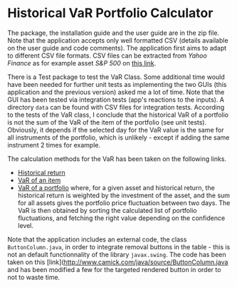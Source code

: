 # Historical VaR Portfolio Calculator

The package, the installation guide and the user guide are in the zip file. Note that the application accepts only well formatted CSV (details available on the user guide and code comments). The application first aims to adapt to different CSV file formats. CSV files can be extracted from *Yahoo Finance* as for example asset *S&P 500* on [this link](https://finance.yahoo.com/quote/%5EGSPC/history?p=%5EGSPC). 

There is a Test package to test the VaR Class. Some additional time would have been needed for further unit tests as implementing the two GUIs (this application and the previous version) asked me a lot of time. Note that the GUI has been tested via integration tests (app's reactions to the inputs). A directory `data` can be found with CSV files for integration tests.
According to the tests of the VaR class, I conclude that the historical VaR of a portfolio is not the sum of the VaR of the item of the portfolio (see unit tests). Obviously, it depends if the selected day for the VaR value is the same for all instruments of the portfolio, which is unlikely - except if adding the same instrument 2 times for example.

The calculation methods for the VaR has been taken on the following links.
  
  - [Historical return](https://corporatefinanceinstitute.com/resources/knowledge/trading-investing/historical-returns/)
  - [VaR of an item](https://corporatefinanceinstitute.com/resources/knowledge/trading-investing/value-at-risk-var/#:~:text=The%20historical%20method%20is%20the,250%20scenarios%20for%20future%20value.) 
  - [VaR of a portfolio](https://www.youtube.com/watch?v=55O4JB9nw9k) where, for a given asset and historical return, the historical return is weighted by the investment of the asset, and the sum for all assets gives the portfolio price fluctuation between two days. The VaR is then obtained by sorting the calculated list of portfolio fluctuations, and fetching the right value depending on the confidence level.

Note that the application includes an external code, the class `ButtonColumn.java`, in order to integrate removal buttons in the table - this is not an default functionnality of the library `javax.swing`. The code has been taken on this [link](http://www.camick.com/java/source/ButtonColumn.java and has been modified a few for the targeted rendered button in order to not to waste time.




